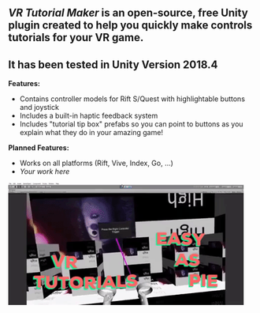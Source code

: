 *VR Tutorial Maker* is an open-source, free Unity plugin created to help you quickly make controls tutorials for your VR game.
------
It has been tested in Unity Version 2018.4
-----
**Features:**
- Contains controller models for Rift S/Quest with highlightable buttons and joystick
- Includes a built-in haptic feedback system
- Includes "tutorial tip box" prefabs so you can point to buttons as you explain what they do in your amazing game!

**Planned Features:**
- Works on all platforms (Rift, Vive, Index, Go, ...)
- *Your work here*

![](WelcomeGif.gif)
